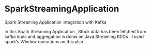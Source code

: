 # SparkStreamingApplication
Spark Streaming Application integration with Kafka

In this Spark Streaming Application , Stock data has been fetched from kafka topic and aggregation is donw on Java Streaming RDDs .
I used spark's Window operations on this also .
